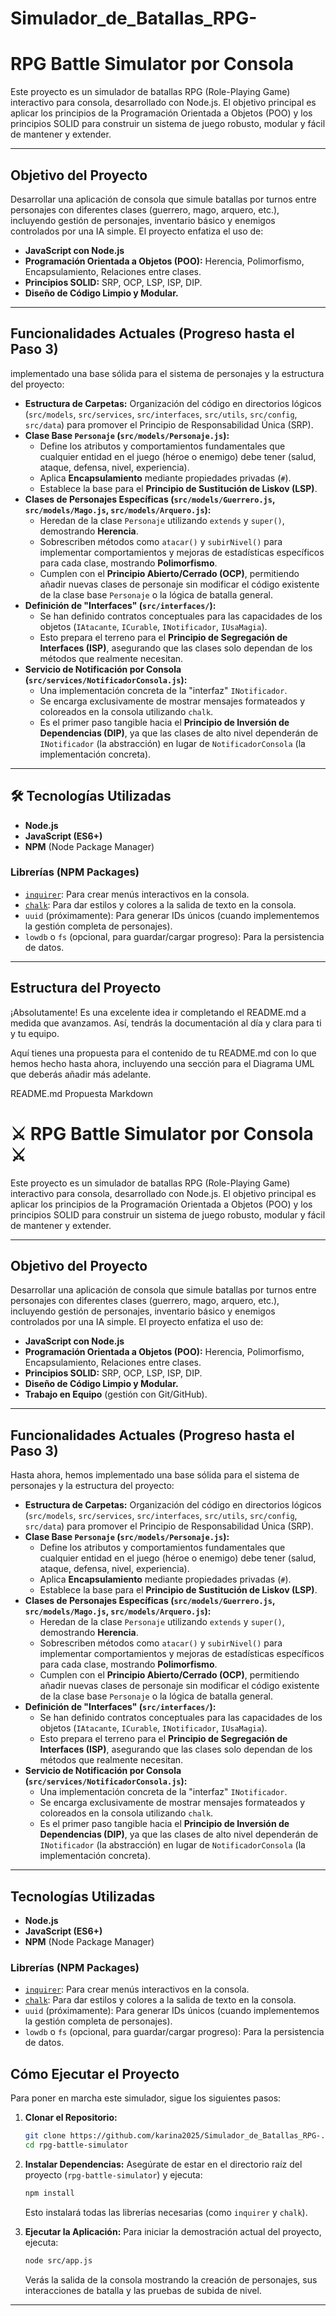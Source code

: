 # Simulador_de_Batallas_RPG-

#  RPG Battle Simulator por Consola 

Este proyecto es un simulador de batallas RPG (Role-Playing Game) interactivo para consola, desarrollado con Node.js. El objetivo principal es aplicar los principios de la Programación Orientada a Objetos (POO) y los principios SOLID para construir un sistema de juego robusto, modular y fácil de mantener y extender.

---

##  Objetivo del Proyecto

Desarrollar una aplicación de consola que simule batallas por turnos entre personajes con diferentes clases (guerrero, mago, arquero, etc.), incluyendo gestión de personajes, inventario básico y enemigos controlados por una IA simple. El proyecto enfatiza el uso de:

* **JavaScript con Node.js**
* **Programación Orientada a Objetos (POO):** Herencia, Polimorfismo, Encapsulamiento, Relaciones entre clases.
* **Principios SOLID:** SRP, OCP, LSP, ISP, DIP.
* **Diseño de Código Limpio y Modular.**


---

##  Funcionalidades Actuales (Progreso hasta el Paso 3)
 implementado una base sólida para el sistema de personajes y la estructura del proyecto:

* **Estructura de Carpetas:** Organización del código en directorios lógicos (`src/models`, `src/services`, `src/interfaces`, `src/utils`, `src/config`, `src/data`) para promover el Principio de Responsabilidad Única (SRP).
* **Clase Base `Personaje` (`src/models/Personaje.js`):**
    * Define los atributos y comportamientos fundamentales que cualquier entidad en el juego (héroe o enemigo) debe tener (salud, ataque, defensa, nivel, experiencia).
    * Aplica **Encapsulamiento** mediante propiedades privadas (`#`).
    * Establece la base para el **Principio de Sustitución de Liskov (LSP)**.
* **Clases de Personajes Específicas (`src/models/Guerrero.js`, `src/models/Mago.js`, `src/models/Arquero.js`):**
    * Heredan de la clase `Personaje` utilizando `extends` y `super()`, demostrando **Herencia**.
    * Sobrescriben métodos como `atacar()` y `subirNivel()` para implementar comportamientos y mejoras de estadísticas específicos para cada clase, mostrando **Polimorfismo**.
    * Cumplen con el **Principio Abierto/Cerrado (OCP)**, permitiendo añadir nuevas clases de personaje sin modificar el código existente de la clase base `Personaje` o la lógica de batalla general.
* **Definición de "Interfaces" (`src/interfaces/`):**
    * Se han definido contratos conceptuales para las capacidades de los objetos (`IAtacante`, `ICurable`, `INotificador`, `IUsaMagia`).
    * Esto prepara el terreno para el **Principio de Segregación de Interfaces (ISP)**, asegurando que las clases solo dependan de los métodos que realmente necesitan.
* **Servicio de Notificación por Consola (`src/services/NotificadorConsola.js`):**
    * Una implementación concreta de la "interfaz" `INotificador`.
    * Se encarga exclusivamente de mostrar mensajes formateados y coloreados en la consola utilizando `chalk`.
    * Es el primer paso tangible hacia el **Principio de Inversión de Dependencias (DIP)**, ya que las clases de alto nivel dependerán de `INotificador` (la abstracción) en lugar de `NotificadorConsola` (la implementación concreta).

---

## 🛠 Tecnologías Utilizadas

* **Node.js**
* **JavaScript (ES6+)**
* **NPM** (Node Package Manager)

### Librerías (NPM Packages)

* [`inquirer`](https://www.npmjs.com/package/inquirer): Para crear menús interactivos en la consola.
* [`chalk`](https://www.npmjs.com/package/chalk): Para dar estilos y colores a la salida de texto en la consola.
* `uuid` (próximamente): Para generar IDs únicos (cuando implementemos la gestión completa de personajes).
* `lowdb` o `fs` (opcional, para guardar/cargar progreso): Para la persistencia de datos.

---

##  Estructura del Proyecto

¡Absolutamente! Es una excelente idea ir completando el README.md a medida que avanzamos. Así, tendrás la documentación al día y clara para ti y tu equipo.

Aquí tienes una propuesta para el contenido de tu README.md con lo que hemos hecho hasta ahora, incluyendo una sección para el Diagrama UML que deberás añadir más adelante.

README.md Propuesta
Markdown

# ⚔ RPG Battle Simulator por Consola ⚔️

Este proyecto es un simulador de batallas RPG (Role-Playing Game) interactivo para consola, desarrollado con Node.js. El objetivo principal es aplicar los principios de la Programación Orientada a Objetos (POO) y los principios SOLID para construir un sistema de juego robusto, modular y fácil de mantener y extender.

---

##  Objetivo del Proyecto

Desarrollar una aplicación de consola que simule batallas por turnos entre personajes con diferentes clases (guerrero, mago, arquero, etc.), incluyendo gestión de personajes, inventario básico y enemigos controlados por una IA simple. El proyecto enfatiza el uso de:

* **JavaScript con Node.js**
* **Programación Orientada a Objetos (POO):** Herencia, Polimorfismo, Encapsulamiento, Relaciones entre clases.
* **Principios SOLID:** SRP, OCP, LSP, ISP, DIP.
* **Diseño de Código Limpio y Modular.**
* **Trabajo en Equipo** (gestión con Git/GitHub).

---

##  Funcionalidades Actuales (Progreso hasta el Paso 3)

Hasta ahora, hemos implementado una base sólida para el sistema de personajes y la estructura del proyecto:

* **Estructura de Carpetas:** Organización del código en directorios lógicos (`src/models`, `src/services`, `src/interfaces`, `src/utils`, `src/config`, `src/data`) para promover el Principio de Responsabilidad Única (SRP).
* **Clase Base `Personaje` (`src/models/Personaje.js`):**
    * Define los atributos y comportamientos fundamentales que cualquier entidad en el juego (héroe o enemigo) debe tener (salud, ataque, defensa, nivel, experiencia).
    * Aplica **Encapsulamiento** mediante propiedades privadas (`#`).
    * Establece la base para el **Principio de Sustitución de Liskov (LSP)**.
* **Clases de Personajes Específicas (`src/models/Guerrero.js`, `src/models/Mago.js`, `src/models/Arquero.js`):**
    * Heredan de la clase `Personaje` utilizando `extends` y `super()`, demostrando **Herencia**.
    * Sobrescriben métodos como `atacar()` y `subirNivel()` para implementar comportamientos y mejoras de estadísticas específicos para cada clase, mostrando **Polimorfismo**.
    * Cumplen con el **Principio Abierto/Cerrado (OCP)**, permitiendo añadir nuevas clases de personaje sin modificar el código existente de la clase base `Personaje` o la lógica de batalla general.
* **Definición de "Interfaces" (`src/interfaces/`):**
    * Se han definido contratos conceptuales para las capacidades de los objetos (`IAtacante`, `ICurable`, `INotificador`, `IUsaMagia`).
    * Esto prepara el terreno para el **Principio de Segregación de Interfaces (ISP)**, asegurando que las clases solo dependan de los métodos que realmente necesitan.
* **Servicio de Notificación por Consola (`src/services/NotificadorConsola.js`):**
    * Una implementación concreta de la "interfaz" `INotificador`.
    * Se encarga exclusivamente de mostrar mensajes formateados y coloreados en la consola utilizando `chalk`.
    * Es el primer paso tangible hacia el **Principio de Inversión de Dependencias (DIP)**, ya que las clases de alto nivel dependerán de `INotificador` (la abstracción) en lugar de `NotificadorConsola` (la implementación concreta).

---

##  Tecnologías Utilizadas

* **Node.js**
* **JavaScript (ES6+)**
* **NPM** (Node Package Manager)

### Librerías (NPM Packages)

* [`inquirer`](https://www.npmjs.com/package/inquirer): Para crear menús interactivos en la consola.
* [`chalk`](https://www.npmjs.com/package/chalk): Para dar estilos y colores a la salida de texto en la consola.
* `uuid` (próximamente): Para generar IDs únicos (cuando implementemos la gestión completa de personajes).
* `lowdb` o `fs` (opcional, para guardar/cargar progreso): Para la persistencia de datos.

##  Cómo Ejecutar el Proyecto

Para poner en marcha este simulador, sigue los siguientes pasos:

1.  **Clonar el Repositorio:**
    ```bash
    git clone https://github.com/karina2025/Simulador_de_Batallas_RPG-.git
    cd rpg-battle-simulator
    ```

2.  **Instalar Dependencias:**
    Asegúrate de estar en el directorio raíz del proyecto (`rpg-battle-simulator`) y ejecuta:
    ```bash
    npm install
    ```
    Esto instalará todas las librerías necesarias (como `inquirer` y `chalk`).

3.  **Ejecutar la Aplicación:**
    Para iniciar la demostración actual del proyecto, ejecuta:
    ```bash
    node src/app.js
    ```
    Verás la salida de la consola mostrando la creación de personajes, sus interacciones de batalla y las pruebas de subida de nivel.

---

